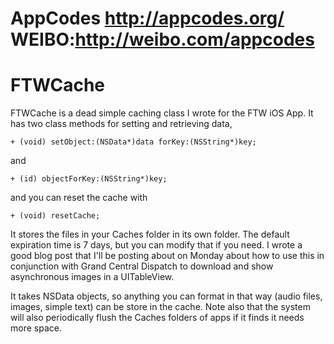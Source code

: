 # AppCodes http://appcodes.org/  WEIBO:http://weibo.com/appcodes
# FTWCache

FTWCache is a dead simple caching class I wrote for the FTW iOS App. It has two class methods for setting and retrieving data,

	+ (void) setObject:(NSData*)data forKey:(NSString*)key;

and

	+ (id) objectForKey:(NSString*)key;

and you can reset the cache with

	+ (void) resetCache;

It stores the files in your Caches folder in its own folder. The default expiration time is 7 days, but you can modify that if you need. I wrote a good blog post that I'll be posting about on Monday about how to use this in conjunction with Grand Central Dispatch to download and show asynchronous images in a UITableView.

It takes NSData objects, so anything you can format in that way (audio files, images, simple text) can be store in the cache. Note also that the system will also periodically flush the Caches folders of apps if it finds it needs more space.